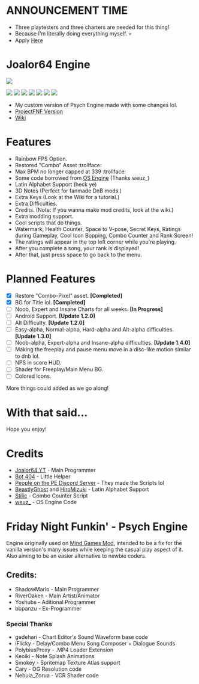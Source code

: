 # ANNOUNCEMENT TIME
* Three playtesters and three charters are needed for this thing!
* Because I'm literally doing everything myself. 💀
* Apply [Here](https://docs.google.com/forms/d/e/1FAIpQLSe79y4ldB4uf6yUbJKpoWgu1gkli6-lG2W7-bYyJF4i2KDcWQ/viewform?usp=sf_link)

# Joalor64 Engine
![](https://github.com/Joalor64GH/Joalor64-Engine/blob/main/art/logos/j64elogo.png?raw=true)

![](https://img.shields.io/github/v/release/Joalor64GH/Joalor64-Engine?color=0000FF&label=version&style=flat-square)
![](https://img.shields.io/github/v/release/Joalor64GH/Joalor64-Engine?color=0000&include_prereleases&label=pre-release&style=flat-square)
![](https://img.shields.io/github/downloads/Joalor64GH/Joalor64-Engine/total?color=FF00C8&style=flat-square)
![](https://img.shields.io/github/repo-size/Joalor64GH/Joalor64-Engine?color=AE00FF&style=flat-square)
![](https://img.shields.io/badge/subscribe%20to-joalor64%20yt-FF0000?style=flat-square)
![](https://img.shields.io/badge/balls-in%20yo%20jaws-FF0088?style=flat-square)
![](https://img.shields.io/github/license/Joalor64GH/Joalor64-Engine?color=00FFAE&style=flat-square)
* My custom version of Psych Engine made with some changes lol.
* [ProjectFNF Version](https://github.com/Joalor64GH/Joalor64-Engine-PFNF)
* [Wiki](https://github.com/Joalor64GH/Joalor64-Engine/wiki)

# Features
* Rainbow FPS Option.
* Restored "Combo" Asset :trollface:
* Max BPM no longer capped at 339 :trollface:
* Some code borrowed from [OS Engine](https://github.com/weuz-github/FNF-OSEngine) (Thanks weuz_)
* Latin Alphabet Support (heck ye)
* 3D Notes (Perfect for fanmade DnB mods.)
* Extra Keys (Look at the Wiki for a tutorial.)
* Extra Difficulties.
* Credits. (Note: If you wanna make mod credits, look at the wiki.)
* Extra modding support.
* Cool scripts that do things.
* Watermark, Health Counter, Space to V-pose, Secret Keys, Ratings during Gameplay, Cool Icon Bopping, Combo Counter and Rank Screen!
* The ratings will appear in the top left corner while you're playing.
* After you complete a song, your rank is displayed!
* After that, just press space to go back to the menu.

# Planned Features
* [X] Restore "Combo-Pixel" asset. **[Completed]**
* [X] BG for Title lol. **[Completed]**
* [ ] Noob, Expert and Insane Charts for all weeks. **[In Progress]**
* [ ] Android Support. **[Update 1.2.0]**
* [ ] Alt Difficulty. **[Update 1.2.0]**
* [ ] Easy-alpha, Normal-alpha, Hard-alpha and Alt-alpha difficulties. **[Update 1.3.0]**
* [ ] Noob-alpha, Expert-alpha and Insane-alpha difficulties. **[Update 1.4.0]**
* [ ] Making the freeplay and pause menu move in a disc-like motion similar to dnb lol.
* [ ] NPS in score HUD.
* [ ] Shader for Freeplay/Main Menu BG.
* [ ] Colored Icons.

More things could added as we go along!

# With that said...
Hope you enjoy!

# Credits
* [Joalor64 YT](https://www.youtube.com/channel/UC4tRMRL_iAHX5n1qQpHibfg/featured) - Main Programmer
* [Bot 404](https://www.youtube.com/channel/UC9ntkZ4Nz3AVKrAnderJnOg) - Little Helper
* [People on the PE Discord Server](https://discord.gg/2ka77eMXDv) - They made the Scripts lol
* [BeastlyGhost](https://github.com/BeastlyGhost) and [HiroMizuki](https://github.com/HiroMizuki) - Latin Alphabet Support
* [Stilic](https://github.com/Stilic) - Combo Counter Script
* [weuz_](https://github.com/weuz-github) - OS Engine Code

# Friday Night Funkin' - Psych Engine
Engine originally used on [Mind Games Mod](https://gamebanana.com/mods/301107), intended to be a fix for the vanilla version's many issues while keeping the casual play aspect of it. Also aiming to be an easier alternative to newbie coders.

## Credits:
* ShadowMario - Main Programmer
* RiverOaken - Main Artist/Animator
* Yoshubs - Aditional Programmer
* bbpanzu - Ex-Programmer

### Special Thanks
* gedehari - Chart Editor's Sound Waveform base code
* iFlicky - Delay/Combo Menu Song Composer + Dialogue Sounds
* PolybiusProxy - .MP4 Loader Extension
* Keoiki - Note Splash Animations
* Smokey - Spritemap Texture Atlas support
* Cary - OG Resolution code
* Nebula_Zorua - VCR Shader code
